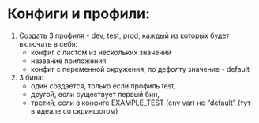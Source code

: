 # Конфиги и профили:
1) Создать 3 профиля - dev, test, prod, каждый из которых будет включать в себя:
    - конфиг с листом из нескольких значений
    - название приложения
    - конфиг с переменной окружения, по дефолту значение - default
2) 3 бина: 
    - один создается, только если профиль test, 
    - другой, если существует первый бин, 
    - третий, если в конфиге EXAMPLE_TEST (env var) не “default” (тут в идеале со скриншотом)
